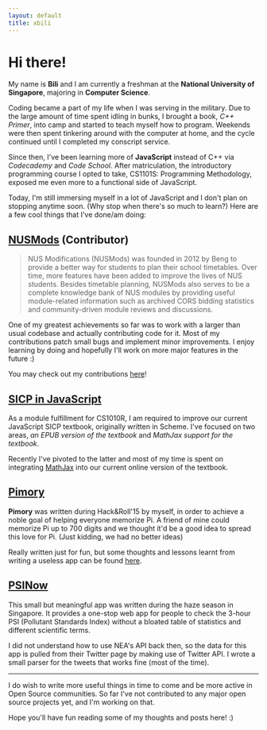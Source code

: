 ```yaml
---
layout: default
title: xbili
---
```


Hi there!
=========

My name is **Bili** and I am currently a freshman at the **National University of Singapore**, majoring in **Computer Science**.

Coding became a part of my life when I was serving in the military. Due to the large amount of time spent idling in bunks, I brought a book, *C++ Primer*, into camp and started to teach myself how to program. Weekends were then spent tinkering around with the computer at home, and the cycle continued until I completed my conscript service. 

Since then, I've been learning more of **JavaScript** instead of C++ via *Codecademy* and *Code School*. After matriculation, the introductory programming course I opted to take, CS1101S: Programming Methodology, exposed me even more to a functional side of JavaScript. 

Today, I'm still immersing myself in a lot of JavaScript and I don't plan on stopping anytime soon. (Why stop when there's so much to learn?) Here are a few cool things that I've done/am doing:

[NUSMods](https://nusmods.com) (Contributor)
-------------------------------------------
>NUS Modifications (NUSMods) was founded in 2012 by Beng to provide a better way for students to plan their school timetables. Over time, more features have been added to improve the lives of NUS students. Besides timetable planning, NUSMods also serves to be a complete knowledge bank of NUS modules by providing useful module-related information such as archived CORS bidding statistics and community-driven module reviews and discussions.

One of my greatest achievements so far was to work with a larger than usual codebase and actually contributing code for it. Most of my contributions patch small bugs and implement minor improvements. I enjoy learning by doing and hopefully I'll work on more major features in the future :)

You may check out my contributions [here](https://github.com/nusmodifications/nusmods/commits?author=xbili)!

[SICP in JavaScript](http://www.comp.nus.edu.sg/~cs1101s/sicp/)
---------------------------------------------------------------
As a module fulfillment for CS1010R, I am required to improve our current JavaScript SICP textbook, originally written in Scheme. I've focused on two areas, *an EPUB version of the textbook* and *MathJax support for the textbook*.

Recently I've pivoted to the latter and most of my time is spent on integrating [MathJax](https://mathjax.org) into our current online version of the textbook. 

[Pimory](http://pimory.herokuapp.com)
------------------------------------
**Pimory** was written during Hack&Roll'15 by myself, in order to achieve a noble goal of helping everyone memorize Pi. A friend of mine could memorize Pi up to 700 digits and we thought it'd be a good idea to spread this love for Pi. (Just kidding, we had no better ideas)

Really written just for fun, but some thoughts and lessons learnt from writing a useless app can be found [here]({{site.url}}/2015/01/25/First-Hackathon-Thoughts.html).

[PSINow](http://psinow.herokuapp.com)
------------------------------------
This small but meaningful app was written during the haze season in Singapore. It provides a one-stop web app for people to check the 3-hour PSI (Pollutant Standards Index) without a bloated table of statistics and different scientific terms. 

I did not understand how to use NEA's API back then, so the data for this app is pulled from their Twitter page by making use of Twitter API. I wrote a small parser for the tweets that works fine (most of the time). 

***

I do wish to write more useful things in time to come and be more active in Open Source communities. So far I've not contributed to any major open source projects yet, and I'm working on that. 

Hope you'll have fun reading some of my thoughts and posts here! :)
